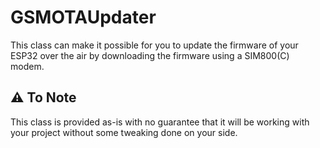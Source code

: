 # GSMOTAUpdater
This class can make it possible for you to update the firmware of your ESP32 over the air by downloading the firmware using a SIM800(C) modem.

## ⚠️ To Note
This class is provided as-is with no guarantee that it will be working with your project without some tweaking done on your side.
